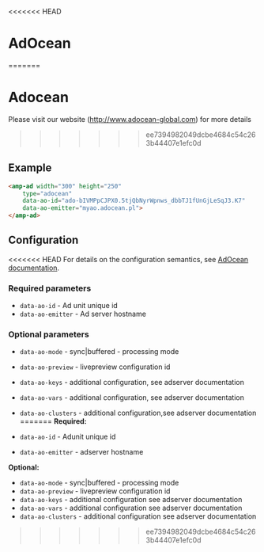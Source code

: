<!---
Copyright 2017 The AMP HTML Authors. All Rights Reserved.

Licensed under the Apache License, Version 2.0 (the "License");
you may not use this file except in compliance with the License.
You may obtain a copy of the License at

      http://www.apache.org/licenses/LICENSE-2.0

Unless required by applicable law or agreed to in writing, software
distributed under the License is distributed on an "AS-IS" BASIS,
WITHOUT WARRANTIES OR CONDITIONS OF ANY KIND, either express or implied.
See the License for the specific language governing permissions and
limitations under the License.
-->

<<<<<<< HEAD
# AdOcean

=======
# Adocean

Please visit our website (http://www.adocean-global.com) for more details
>>>>>>> ee7394982049dcbe4684c54c263b44407e1efc0d
## Example

```html
<amp-ad width="300" height="250"
    type="adocean"
    data-ao-id="ado-bIVMPpCJPX0.5tjQbNyrWpnws_dbbTJ1fUnGjLeSqJ3.K7"
    data-ao-emitter="myao.adocean.pl">
</amp-ad>
```

## Configuration

<<<<<<< HEAD
For details on the configuration semantics, see [AdOcean documentation](http://www.adocean-global.com).

### Required parameters 

- `data-ao-id` - Ad unit unique id
- `data-ao-emitter` - Ad server hostname

### Optional parameters 

- `data-ao-mode` - sync|buffered - processing mode
- `data-ao-preview` - livepreview configuration id
- `data-ao-keys` - additional configuration, see adserver documentation
- `data-ao-vars` - additional configuration, see adserver documentation
- `data-ao-clusters` - additional configuration,see adserver documentation
=======
__Required:__

- `data-ao-id` - Adunit unique id
- `data-ao-emitter` - adserver hostname

__Optional:__

- `data-ao-mode` - sync|buffered - processing mode
- `data-ao-preview` - livepreview configuration id
- `data-ao-keys` - additional configuration see adserver documentation
- `data-ao-vars` - additional configuration see adserver documentation
- `data-ao-clusters` - additional configuration see adserver documentation
>>>>>>> ee7394982049dcbe4684c54c263b44407e1efc0d
